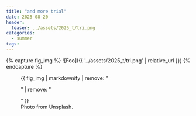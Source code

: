```yaml
---
title: "and more trial"
date: 2025-08-20
header:
  teaser: ../assets/2025_t/tri.png
categories:
  - summer
tags:
---
```


{% capture fig_img %}
![Foo]({{ '../assets/2025_t/tri.png' | relative_url }})
{% endcapture %}

<figure>
  {{ fig_img | markdownify | remove: "<p>" | remove: "</p>" }}
  <figcaption>Photo from Unsplash.</figcaption>
</figure>
